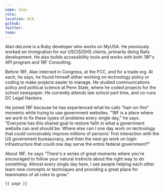 ```yaml
---
name: alan
role: 
location: DCA
github:
twitter:
team:
---
```


Alan deLevie is a Ruby developer who works on MyUSA. He previously worked on immigration for our USCIS/DHS clients, primarily doing Rails development. He also builds accessibility tools and works with both 18F's API program and 18F Consulting.

Before 18F, Alan interned in Congress, at the FCC, and for a trade org. At each, he says, he found himself either working on technology policy or coding to make projects easier to manage. He studied communications policy and political science at Penn State, where he coded projects for the school newspaper. He currently attends law school part time, and co-runs DC Legal Hackers.

He joined 18F because he has experienced what he calls "hair-on-fire" moments while trying to use government websites. "18F is a place where we work to fix these types of problems every single day," he says. "Everyone has this shared goal to restore faith in what a government website can and should be. Where else can I one day work on technology that could conceivably improve millions of persons' first interaction with the US government bureaucracy, and then the next go work on login infrastructure that could one day serve the entire federal government?"

About 18F, he says "There's a series of great moments where you're encouraged to follow your natural instincts about the right way to do something. Almost every single day here, I see people helping each other learn new concepts or techniques and providing a great place for teammates of all roles to grow."	

<code>{{ page }}</code>

